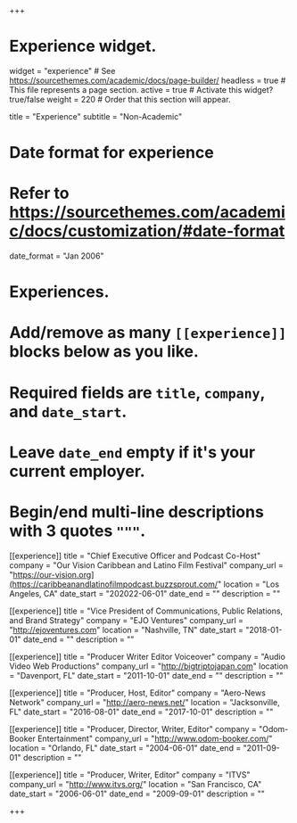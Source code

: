 +++
# Experience widget.
widget = "experience"  # See https://sourcethemes.com/academic/docs/page-builder/
headless = true  # This file represents a page section.
active = true  # Activate this widget? true/false
weight = 220  # Order that this section will appear.

title = "Experience"
subtitle = "Non-Academic"

# Date format for experience
#   Refer to https://sourcethemes.com/academic/docs/customization/#date-format
date_format = "Jan 2006"

# Experiences.
#   Add/remove as many `[[experience]]` blocks below as you like.
#   Required fields are `title`, `company`, and `date_start`.
#   Leave `date_end` empty if it's your current employer.
#   Begin/end multi-line descriptions with 3 quotes `"""`.

[[experience]]
  title = "Chief Executive Officer and Podcast Co-Host"
  company  = "Our Vision Caribbean and Latino Film Festival"
  company_url = "https://our-vision.org](https://caribbeanandlatinofilmpodcast.buzzsprout.com/"
  location = "Los Angeles, CA"
  date_start = "202022-06-01"
  date_end = ""
  description = ""

[[experience]]
  title = "Vice President of Communications, Public Relations, and Brand Strategy"
  company = "EJO Ventures"
  company_url = "http://ejoventures.com"
  location = "Nashville, TN"
  date_start = "2018-01-01"
  date_end = ""
  description = ""

[[experience]]
  title = "Producer Writer Editor Voiceover"
  company = "Audio Video Web Productions"
  company_url = "http://bigtriptojapan.com"
  location = "Davenport, FL"
  date_start = "2011-10-01"
  date_end = ""
  description = ""

[[experience]]
  title = "Producer, Host, Editor"
  company = "Aero-News Network"
  company_url = "http://aero-news.net/"
  location = "Jacksonville, FL"
  date_start = "2016-08-01"
  date_end = "2017-10-01"
  description = ""

[[experience]]
  title = "Producer, Director, Writer, Editor"
  company = "Odom-Booker Entertainment"
  company_url = "http://www.odom-booker.com/"
  location = "Orlando, FL"
  date_start = "2004-06-01"
  date_end = "2011-09-01"
  description = ""

[[experience]]
  title = "Producer, Writer, Editor"
  company = "ITVS"
  company_url = "http://www.itvs.org/"
  location = "San Francisco, CA"
  date_start = "2006-06-01"
  date_end = "2009-09-01"
  description = ""

+++
